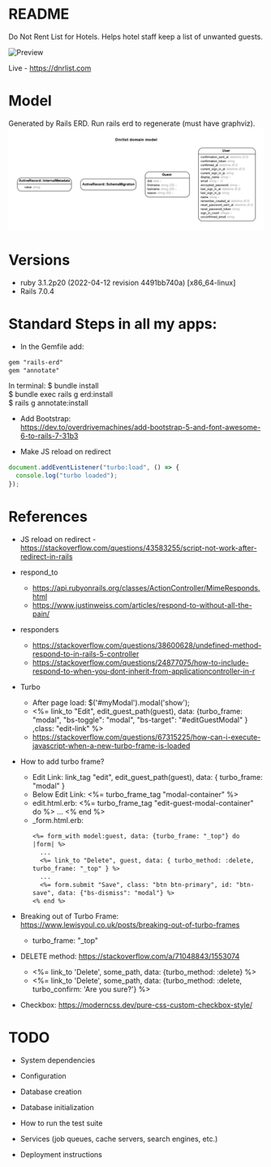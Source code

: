 # README

Do Not Rent List for Hotels. Helps hotel staff keep a list of unwanted guests.

![Preview](preview.png)

Live - https://dnrlist.com

# Model
Generated by Rails ERD. Run rails erd to regenerate (must have graphviz).
![ERD Diagram](erd.png)

# Versions
- ruby 3.1.2p20 (2022-04-12 revision 4491bb740a) [x86_64-linux]
- Rails 7.0.4

# Standard Steps in all my apps:
- In the Gemfile add:
```
gem "rails-erd"
gem "annotate"
```
  In terminal:
  $ bundle install <br>
  $ bundle exec rails g erd:install <br>
  $ rails g annotate:install <br>

- Add Bootstrap: <br>
https://dev.to/overdrivemachines/add-bootstrap-5-and-font-awesome-6-to-rails-7-31b3

- Make JS reload on redirect
```js
document.addEventListener("turbo:load", () => {
  console.log("turbo loaded");
});

```

# References
- JS reload on redirect - https://stackoverflow.com/questions/43583255/script-not-work-after-redirect-in-rails
- respond_to
  - https://api.rubyonrails.org/classes/ActionController/MimeResponds.html
  - https://www.justinweiss.com/articles/respond-to-without-all-the-pain/
- responders
  - https://stackoverflow.com/questions/38600628/undefined-method-respond-to-in-rails-5-controller
  - https://stackoverflow.com/questions/24877075/how-to-include-respond-to-when-you-dont-inherit-from-applicationcontroller-in-r
- Turbo
  - After page load: $('#myModal').modal('show');
  - <%= link_to "Edit", edit_guest_path(guest), data: {turbo_frame: "modal", "bs-toggle": "modal", "bs-target": "#editGuestModal" } ,class: "edit-link" %>
  - https://stackoverflow.com/questions/67315225/how-can-i-execute-javascript-when-a-new-turbo-frame-is-loaded
- How to add turbo frame?
  - Edit Link: link_tag "edit", edit_guest_path(guest), data: { turbo_frame: "modal" }
  - Below Edit Link: <%= turbo_frame_tag "modal-container" %>
  - edit.html.erb:
        <%= turbo_frame_tag "edit-guest-modal-container" do %>
          ...
        <% end %>
  - \_form.html.erb:
    ```erb
    <%= form_with model:guest, data: {turbo_frame: "_top"} do |form| %>
      ...
      <%= link_to "Delete", guest, data: { turbo_method: :delete, turbo_frame: "_top" } %>
      ...
      <%= form.submit "Save", class: "btn btn-primary", id: "btn-save", data: {"bs-dismiss": "modal"} %>
    <% end %>
    ```

- Breaking out of Turbo Frame: https://www.lewisyoul.co.uk/posts/breaking-out-of-turbo-frames
  - turbo_frame: "\_top"

- DELETE method: https://stackoverflow.com/a/71048843/1553074
  - <%= link_to 'Delete', some_path, data: {turbo_method: :delete} %>
  - <%= link_to 'Delete', some_path,
  data: {turbo_method: :delete, turbo_confirm: 'Are you sure?'} %>

- Checkbox: https://moderncss.dev/pure-css-custom-checkbox-style/

# TODO



* System dependencies

* Configuration

* Database creation

* Database initialization

* How to run the test suite

* Services (job queues, cache servers, search engines, etc.)

* Deployment instructions

